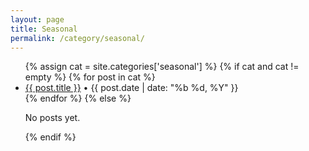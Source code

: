 ```yaml
---
layout: page
title: Seasonal
permalink: /category/seasonal/
---
```


<ul>
{% assign cat = site.categories['seasonal'] %}
{% if cat and cat != empty %}
  {% for post in cat %}
  <li><a href="{{ post.url | relative_url }}">{{ post.title }}</a> • {{ post.date | date: "%b %d, %Y" }}</li>
  {% endfor %}
{% else %}
  <p>No posts yet.</p>
{% endif %}
</ul>
